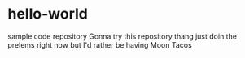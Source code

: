 # hello-world
 sample code repository
Gonna try this repository thang 
just doin the prelems right now
but I'd rather be having Moon Tacos
